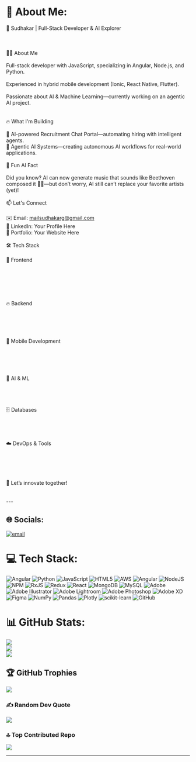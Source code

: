# 💫 About Me:
🚀 Sudhakar | Full-Stack Developer & AI Explorer<br><br><br><br>👨‍💻 About Me<br><br>Full-stack developer with JavaScript, specializing in Angular, Node.js, and Python.<br><br>Experienced in hybrid mobile development (Ionic, React Native, Flutter).<br><br>Passionate about AI & Machine Learning—currently working on an agentic AI project.<br><br><br>🔥 What I'm Building<br><br>🔹 AI-powered Recruitment Chat Portal—automating hiring with intelligent agents.<br>🔹 Agentic AI Systems—creating autonomous AI workflows for real-world applications.<br><br>🧠 Fun AI Fact<br><br>Did you know? AI can now generate music that sounds like Beethoven composed it 🎼🎻—but don’t worry, AI still can’t replace your favorite artists (yet)!<br><br>📫 Let's Connect<br><br>✉️ Email: mailsudhakarg@gmail.com<br>💼 LinkedIn: Your Profile Here<br>🔗 Portfolio: Your Website Here<br><br>🛠️ Tech Stack<br><br>🚀 Frontend<br><br><br><br><br><br><br>🔥 Backend<br><br><br><br><br><br>📱 Mobile Development<br><br><br><br><br><br>🤖 AI & ML<br><br><br><br><br>🗄️ Databases<br><br><br><br><br>☁️ DevOps & Tools<br><br><br><br><br><br>🚀 Let’s innovate together!<br><br><br>---


## 🌐 Socials:
[![email](https://img.shields.io/badge/Email-D14836?logo=gmail&logoColor=white)](mailto:mailsudhakarg@gmail.com) 

# 💻 Tech Stack:
![Angular](https://img.shields.io/badge/angular-%23DD0031.svg?style=for-the-badge&logo=angular&logoColor=white) ![Python](https://img.shields.io/badge/python-3670A0?style=for-the-badge&logo=python&logoColor=ffdd54) ![JavaScript](https://img.shields.io/badge/javascript-%23323330.svg?style=for-the-badge&logo=javascript&logoColor=%23F7DF1E) ![HTML5](https://img.shields.io/badge/html5-%23E34F26.svg?style=for-the-badge&logo=html5&logoColor=white) ![AWS](https://img.shields.io/badge/AWS-%23FF9900.svg?style=for-the-badge&logo=amazon-aws&logoColor=white) ![Angular](https://img.shields.io/badge/angular-%23DD0031.svg?style=for-the-badge&logo=angular&logoColor=white) ![NodeJS](https://img.shields.io/badge/node.js-6DA55F?style=for-the-badge&logo=node.js&logoColor=white) ![NPM](https://img.shields.io/badge/NPM-%23CB3837.svg?style=for-the-badge&logo=npm&logoColor=white) ![RxJS](https://img.shields.io/badge/rxjs-%23B7178C.svg?style=for-the-badge&logo=reactivex&logoColor=white) ![Redux](https://img.shields.io/badge/redux-%23593d88.svg?style=for-the-badge&logo=redux&logoColor=white) ![React](https://img.shields.io/badge/react-%2320232a.svg?style=for-the-badge&logo=react&logoColor=%2361DAFB) ![MongoDB](https://img.shields.io/badge/MongoDB-%234ea94b.svg?style=for-the-badge&logo=mongodb&logoColor=white) ![MySQL](https://img.shields.io/badge/mysql-4479A1.svg?style=for-the-badge&logo=mysql&logoColor=white) ![Adobe](https://img.shields.io/badge/adobe-%23FF0000.svg?style=for-the-badge&logo=adobe&logoColor=white) ![Adobe Illustrator](https://img.shields.io/badge/adobe%20illustrator-%23FF9A00.svg?style=for-the-badge&logo=adobe%20illustrator&logoColor=white) ![Adobe Lightroom](https://img.shields.io/badge/Adobe%20Lightroom-31A8FF.svg?style=for-the-badge&logo=Adobe%20Lightroom&logoColor=white) ![Adobe Photoshop](https://img.shields.io/badge/adobe%20photoshop-%2331A8FF.svg?style=for-the-badge&logo=adobe%20photoshop&logoColor=white) ![Adobe XD](https://img.shields.io/badge/Adobe%20XD-470137?style=for-the-badge&logo=Adobe%20XD&logoColor=#FF61F6) ![Figma](https://img.shields.io/badge/figma-%23F24E1E.svg?style=for-the-badge&logo=figma&logoColor=white) ![NumPy](https://img.shields.io/badge/numpy-%23013243.svg?style=for-the-badge&logo=numpy&logoColor=white) ![Pandas](https://img.shields.io/badge/pandas-%23150458.svg?style=for-the-badge&logo=pandas&logoColor=white) ![Plotly](https://img.shields.io/badge/Plotly-%233F4F75.svg?style=for-the-badge&logo=plotly&logoColor=white) ![scikit-learn](https://img.shields.io/badge/scikit--learn-%23F7931E.svg?style=for-the-badge&logo=scikit-learn&logoColor=white) ![GitHub](https://img.shields.io/badge/github-%23121011.svg?style=for-the-badge&logo=github&logoColor=white)
# 📊 GitHub Stats:
![](https://github-readme-stats.vercel.app/api?username=sudhakarg7&theme=dark&hide_border=false&include_all_commits=false&count_private=false)<br/>
![](https://nirzak-streak-stats.vercel.app/?user=sudhakarg7&theme=dark&hide_border=false)<br/>
![](https://github-readme-stats.vercel.app/api/top-langs/?username=sudhakarg7&theme=dark&hide_border=false&include_all_commits=false&count_private=false&layout=compact)

## 🏆 GitHub Trophies
![](https://github-profile-trophy.vercel.app/?username=sudhakarg7&theme=dark&no-frame=false&no-bg=true&margin-w=4)

### ✍️ Random Dev Quote
![](https://quotes-github-readme.vercel.app/api?type=horizontal&theme=radical)

### 🔝 Top Contributed Repo
![](https://github-contributor-stats.vercel.app/api?username=sudhakarg7&limit=5&theme=dark&combine_all_yearly_contributions=true)

---
